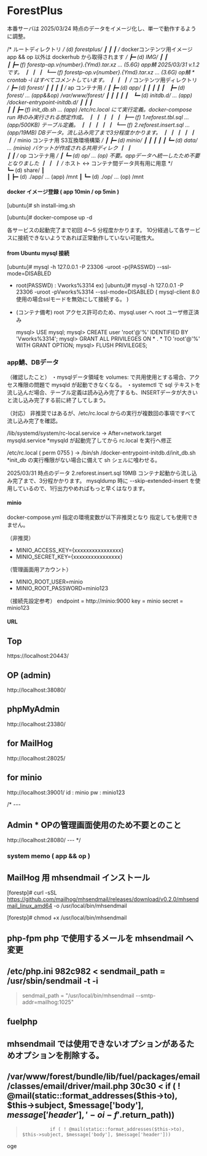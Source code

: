 # ForestPlus

本番サーバは 2025/03/24 時点のデータをイメージ化し、単一で動作するように調整。

  /* ルートディレクトリ */
 (d) forestplus/
 ┃
 ┃
 ┃   /* dockerコンテンツ用イメージ app && op 以外は dockerhub から取得されます */
 ┣━ (d) IMG/
 ┃   ┃  
 ┃   ┣━ (f) forestp-ap.v{number}.{Ymd}.tar.xz	... (5.6G) app鯖 2025/03/31 v.1.2 です。
 ┃   ┃
 ┃   ┗━ (f) forestp-op.v{number}.{Ymd}.tar.xz	... (3.6G) op鯖 * crontab -l はすべてコメントしています。
 ┃
 ┃
 ┃   /* コンテンツ用ディレクトリ */
 ┣━ (d) forest/
 ┃  ┃
 ┃  ┃   /* ap コンテナ用 */
 ┃  ┣━ (d) app/
 ┃  ┃  ┃
 ┃  ┃　┣━ (d) forest/				... (app&&op) /var/www/forest/
 ┃  ┃  ┃
 ┃  ┃　┗━ (d) initdb.d/				... (app) /docker-entrypoint-initdb.d/
 ┃  ┃      ┃  
 ┃  ┃      ┣━ (f) init_db.sh			... (app) /etc/rc.local にて実行定義。docker-compose run 時のみ実行される想定作成。
 ┃  ┃      ┃
 ┃  ┃      ┣━ (f) 1.reforest.tbl.sql		... (app/500KB) テーブル定義。
 ┃  ┃      ┃
 ┃  ┃      ┗━ (f) 2.reforest.insert.sql		... (app/19MB)	DBデータ。流し込み完了まで3分程度かかります。
 ┃  ┃
 ┃  ┃
 ┃  ┃   /* minio コンテナ用 S3互換環境構築 */
 ┃  ┣━ (d) minio/
 ┃  ┃  ┃
 ┃  ┃  ┗━ (d) data/					... (minio) バケットが作成される共用ディレク
 ┃  ┃	
 ┃  ┃   /* op コンテナ用 */
 ┃  ┗━ (d) op/					... (op) 不要。appデータへ統一したため不要となりました
 ┃
 ┃
 ┃   /* ホスト <-> コンテナ間データ共有用に用意 */	
 ┗━ (d) share/ 
     ┃     
     ┃
     ┣━ (d) ./app/					... (app) /mnt
     ┃
     ┗━ (d) ./op/					... (op)  /mnt



#### docker イメージ登録 ( app 10min / op 5min )

[ubuntu]# sh install-img.sh

[ubuntu]# docker-compose up -d

各サービスの起動完了まで初回 4～5 分程度かかります。
10分経過して各サービスに接続できないようであれば正常動作していない可能性大。


#### from Ubuntu mysql 接続
[ubuntu]# mysql -h 127.0.0.1 -P 23306 -uroot -p{PASSWD} --ssl-mode=DISABLED


* root(PASSWD) : Vworks%3314
  ex) [ubuntu]# mysql -h 127.0.0.1 -P 23306 -uroot -pVworks%3314 --ssl-mode=DISABLED
  ( mysql-client 8.0 使用の場合sslモードを無効にして接続する。 )

* (コンテナ備考)
  root アクセス許可のため、mysql.user へ root ユーザ修正済み

  mysql> USE mysql;
  mysql> CREATE user 'root'@'%' IDENTIFIED BY 'Vworks%3314';
  mysql> GRANT ALL PRIVILEGES ON * . * TO 'root'@'%' WITH GRANT OPTION;
  mysql> FLUSH PRIVILEGES;


### app鯖、DBデータ

（確認したこと）
 ・mysqlデータ領域を volumes: で共用使用とする場合、アクセス権限の問題で mysqld が起動できなくなる。
 ・systemctl で sql テキストを流し込んだ場合、テーブル定義は読み込み完了するも、INSERTデータが大きいと流し込み完了する前に終了してしまう。

（対応）
非推奨ではあるが、/etc/rc.local からの実行が複数回の事項ですべて流し込み完了を確認。

/lib/systemd/system/rc-local.service
-> After=network.target mysqld.service
*mysqld が起動完了してから rc.local を実行へ修正

/etc/rc.local ( perm 0755 )
-> /bin/sh /docker-entrypoint-initdb.d/init_db.sh
*init_db の実行権限がない場合に備えて sh シェルに喰わせる。

2025/03/31 時点のデータ 2.reforest.insert.sql 19MB
コンテナ起動から流し込み完了まで、3分程かかります。
mysqldump 時に --skip-extended-insert を使用しているので、1行出力やめればもっと早くはなります。


#### minio

docker-compose.yml 指定の環境変数が以下非推奨となり
指定しても使用できません。

（非推奨）
- MINIO_ACCESS_KEY={xxxxxxxxxxxxxxxx}
- MINIO_SECRET_KEY={xxxxxxxxxxxxxxxx}

（管理画面用アカウント）
- MINIO_ROOT_USER=minio
- MINIO_ROOT_PASSWORD=minio123

（接続先設定参考）
	endpoint = http://minio:9000
	key	 = minio
	secret	 = minio123


#### URL
## Top
https://localhost:20443/

## OP (admin)
http://localhost:38080/

## phpMyAdmin
http://localhost:23380/

## for MailHog
http://localhost:28025/

## for minio
http://localhost:39001/
id : minio
pw : minio123


/* ---
## Admin * OPの管理画面使用のため不要とのこと
http://localhost:28080/
--- */


### system memo ( app && op )

## MailHog 用 mhsendmail インストール
[forestp]# curl -sSL https://github.com/mailhog/mhsendmail/releases/download/v0.2.0/mhsendmail_linux_amd64 -o /usr/local/bin/mhsendmail

[forestp]# chmod +x /usr/local/bin/mhsendmail


## php-fpm php で使用するメールを mhsendmail へ変更
/etc/php.ini
982c982
< sendmail_path = /usr/sbin/sendmail -t -i
---
> sendmail_path = "/usr/local/bin/mhsendmail --smtp-addr=mailhog:1025"

## fuelphp
## mhsendmail では使用できないオプションがあるためオプションを削除する。
/var/www/forest/bundle/lib/fuel/packages/email/classes/email/driver/mail.php
30c30
<               if ( ! @mail(static::format_addresses($this->to), $this->subject, $message['body'], $message['header'], '-oi -f '.$return_path))
---
>               if ( ! @mail(static::format_addresses($this->to), $this->subject, $message['body'], $message['header']))





oge
